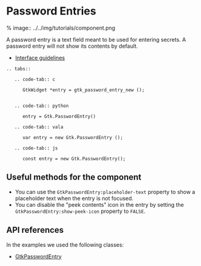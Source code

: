 # Password Entries

% image:: ../../img/tutorials/component.png

A password entry is a text field meant to be used for entering secrets. A
password entry will not show its contents by default.

- [Interface guidelines](https://developer.gnome.org/hig/patterns/controls/text-fields.html#password-fields)

```{eval-rst}
.. tabs::

   .. code-tab:: c

      GtkWidget *entry = gtk_password_entry_new ();


   .. code-tab:: python

      entry = Gtk.PasswordEntry()

   .. code-tab:: vala

      var entry = new Gtk.PasswordEntry ();

   .. code-tab:: js

      const entry = new Gtk.PasswordEntry();

```

## Useful methods for the component

- You can use the `GtkPasswordEntry:placeholder-text` property to show a
  placeholder text when the entry is not focused.
- You can disable the "peek contents" icon in the entry by setting the
  `GtkPasswordEntry:show-peek-icon` property to `FALSE`.

## API references

In the examples we used the following classes:

- [GtkPasswordEntry](https://docs.gtk.org/gtk4/class.PasswordEntry.html)
